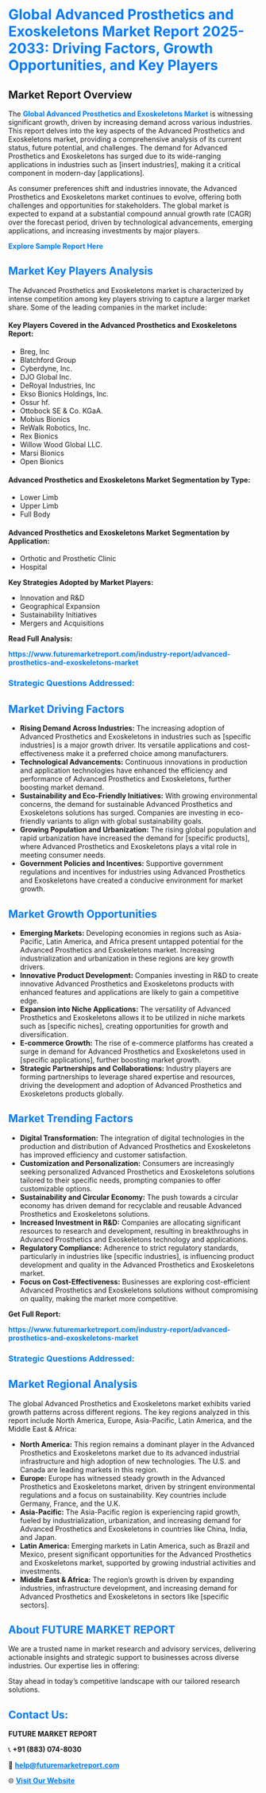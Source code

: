 <h1 style="color: #007BFF;">Global Advanced Prosthetics and Exoskeletons Market Report 2025-2033: Driving Factors, Growth Opportunities, and Key Players</h1>

<section id="overview">
<h2>Market Report Overview</h2>
<p>The <a href="https://www.futuremarketreport.com/industry-report/advanced-prosthetics-and-exoskeletons-market" style="color: #007BFF; text-decoration: none;"><strong>Global Advanced Prosthetics and Exoskeletons Market</strong></a> is witnessing significant growth, driven by increasing demand across various industries. This report delves into the key aspects of the Advanced Prosthetics and Exoskeletons market, providing a comprehensive analysis of its current status, future potential, and challenges. The demand for Advanced Prosthetics and Exoskeletons has surged due to its wide-ranging applications in industries such as [insert industries], making it a critical component in modern-day [applications].</p>
<p>As consumer preferences shift and industries innovate, the Advanced Prosthetics and Exoskeletons market continues to evolve, offering both challenges and opportunities for stakeholders. The global market is expected to expand at a substantial compound annual growth rate (CAGR) over the forecast period, driven by technological advancements, emerging applications, and increasing investments by major players.</p>
</section>

<section id="overview">
<p><a href="https://www.futuremarketreport.com/request-sample/reportId=60992" style="color: #007BFF; text-decoration: none;"><strong>Explore Sample Report Here</strong></a></p>
</section>

<section id="key-players">
<h2 style="color: #007BFF;">Market Key Players Analysis</h2>
<p>The Advanced Prosthetics and Exoskeletons market is characterized by intense competition among key players striving to capture a larger market share. Some of the leading companies in the market include:</p>
<h4>Key Players Covered in the Advanced Prosthetics and Exoskeletons Report:</h4>
<ul><li>Breg, Inc</li><li>Blatchford Group</li><li>Cyberdyne, Inc.</li><li>DJO Global Inc.</li><li>DeRoyal Industries, Inc</li><li>Ekso Bionics Holdings, Inc.</li><li>Ossur hf.</li><li>Ottobock SE &amp; Co. KGaA.</li><li>Mobius Bionics</li><li>ReWalk Robotics, Inc.</li><li>Rex Bionics</li><li>Willow Wood Global LLC.</li><li>Marsi Bionics</li><li>Open Bionics</li></ul>
<h4>Advanced Prosthetics and Exoskeletons Market Segmentation by Type:</h4>
<ul><li>Lower Limb</li><li>Upper Limb</li><li>Full Body</li></ul>

<h4>Advanced Prosthetics and Exoskeletons Market Segmentation by Application:</h4>
<ul><li>Orthotic and Prosthetic Clinic</li><li>Hospital</li></ul>
<p><strong>Key Strategies Adopted by Market Players:</strong></p>
<ul>
<li>Innovation and R&D</li>
<li>Geographical Expansion</li>
<li>Sustainability Initiatives</li>
<li>Mergers and Acquisitions</li>
</ul>
</section>

<section>
<p><strong>Read Full Analysis: </strong></p><a href="https://www.futuremarketreport.com/industry-report/advanced-prosthetics-and-exoskeletons-market" style="color: #007BFF; text-decoration: none;"><strong>https://www.futuremarketreport.com/industry-report/advanced-prosthetics-and-exoskeletons-market</strong></a>
<h3 style="color: #007BFF;">Strategic Questions Addressed:</h3>
</section>

<section id="driving-factors">
<h2 style="color: #007BFF;">Market Driving Factors</h2>
<ul>
<li><strong>Rising Demand Across Industries:</strong> The increasing adoption of Advanced Prosthetics and Exoskeletons in industries such as [specific industries] is a major growth driver. Its versatile applications and cost-effectiveness make it a preferred choice among manufacturers.</li>
<li><strong>Technological Advancements:</strong> Continuous innovations in production and application technologies have enhanced the efficiency and performance of Advanced Prosthetics and Exoskeletons, further boosting market demand.</li>
<li><strong>Sustainability and Eco-Friendly Initiatives:</strong> With growing environmental concerns, the demand for sustainable Advanced Prosthetics and Exoskeletons solutions has surged. Companies are investing in eco-friendly variants to align with global sustainability goals.</li>
<li><strong>Growing Population and Urbanization:</strong> The rising global population and rapid urbanization have increased the demand for [specific products], where Advanced Prosthetics and Exoskeletons plays a vital role in meeting consumer needs.</li>
<li><strong>Government Policies and Incentives:</strong> Supportive government regulations and incentives for industries using Advanced Prosthetics and Exoskeletons have created a conducive environment for market growth.</li>
</ul>
</section>

<section id="growth-opportunities">
<h2 style="color: #007BFF;">Market Growth Opportunities</h2>
<ul>
<li><strong>Emerging Markets:</strong> Developing economies in regions such as Asia-Pacific, Latin America, and Africa present untapped potential for the Advanced Prosthetics and Exoskeletons market. Increasing industrialization and urbanization in these regions are key growth drivers.</li>
<li><strong>Innovative Product Development:</strong> Companies investing in R&D to create innovative Advanced Prosthetics and Exoskeletons products with enhanced features and applications are likely to gain a competitive edge.</li>
<li><strong>Expansion into Niche Applications:</strong> The versatility of Advanced Prosthetics and Exoskeletons allows it to be utilized in niche markets such as [specific niches], creating opportunities for growth and diversification.</li>
<li><strong>E-commerce Growth:</strong> The rise of e-commerce platforms has created a surge in demand for Advanced Prosthetics and Exoskeletons used in [specific applications], further boosting market growth.</li>
<li><strong>Strategic Partnerships and Collaborations:</strong> Industry players are forming partnerships to leverage shared expertise and resources, driving the development and adoption of Advanced Prosthetics and Exoskeletons products globally.</li>
</ul>
</section>

<section id="trending-factors">
<h2 style="color: #007BFF;">Market Trending Factors</h2>
<ul>
<li><strong>Digital Transformation:</strong> The integration of digital technologies in the production and distribution of Advanced Prosthetics and Exoskeletons has improved efficiency and customer satisfaction.</li>
<li><strong>Customization and Personalization:</strong> Consumers are increasingly seeking personalized Advanced Prosthetics and Exoskeletons solutions tailored to their specific needs, prompting companies to offer customizable options.</li>
<li><strong>Sustainability and Circular Economy:</strong> The push towards a circular economy has driven demand for recyclable and reusable Advanced Prosthetics and Exoskeletons solutions.</li>
<li><strong>Increased Investment in R&D:</strong> Companies are allocating significant resources to research and development, resulting in breakthroughs in Advanced Prosthetics and Exoskeletons technology and applications.</li>
<li><strong>Regulatory Compliance:</strong> Adherence to strict regulatory standards, particularly in industries like [specific industries], is influencing product development and quality in the Advanced Prosthetics and Exoskeletons market.</li>
<li><strong>Focus on Cost-Effectiveness:</strong> Businesses are exploring cost-efficient Advanced Prosthetics and Exoskeletons solutions without compromising on quality, making the market more competitive.</li>
</ul>
</section>

<section>
<p><strong>Get Full Report: </strong></p><a href="https://www.futuremarketreport.com/industry-report/advanced-prosthetics-and-exoskeletons-market" style="color: #007BFF; text-decoration: none;"><strong>https://www.futuremarketreport.com/industry-report/advanced-prosthetics-and-exoskeletons-market</strong></a>
<h3 style="color: #007BFF;">Strategic Questions Addressed:</h3>
</section>


<section id="regional-analysis">
<h2 style="color: #007BFF;">Market Regional Analysis</h2>
<p>The global Advanced Prosthetics and Exoskeletons market exhibits varied growth patterns across different regions. The key regions analyzed in this report include North America, Europe, Asia-Pacific, Latin America, and the Middle East & Africa:</p>
<ul>
<li><strong>North America:</strong> This region remains a dominant player in the Advanced Prosthetics and Exoskeletons market due to its advanced industrial infrastructure and high adoption of new technologies. The U.S. and Canada are leading markets in this region.</li>
<li><strong>Europe:</strong> Europe has witnessed steady growth in the Advanced Prosthetics and Exoskeletons market, driven by stringent environmental regulations and a focus on sustainability. Key countries include Germany, France, and the U.K.</li>
<li><strong>Asia-Pacific:</strong> The Asia-Pacific region is experiencing rapid growth, fueled by industrialization, urbanization, and increasing demand for Advanced Prosthetics and Exoskeletons in countries like China, India, and Japan.</li>
<li><strong>Latin America:</strong> Emerging markets in Latin America, such as Brazil and Mexico, present significant opportunities for the Advanced Prosthetics and Exoskeletons market, supported by growing industrial activities and investments.</li>
<li><strong>Middle East & Africa:</strong> The region’s growth is driven by expanding industries, infrastructure development, and increasing demand for Advanced Prosthetics and Exoskeletons in sectors like [specific sectors].</li>
</ul>
</section>

<footer>
<h2 style="color: #007BFF;">About FUTURE MARKET REPORT</h2>
<p>We are a trusted name in market research and advisory services, delivering actionable insights and strategic support to businesses across diverse industries. Our expertise lies in offering:</p>

<p>Stay ahead in today’s competitive landscape with our tailored research solutions.</p>

<h2 style="color: #007BFF;">Contact Us:</h2>
<p><strong>FUTURE MARKET REPORT</strong></p>
<p>📞 <strong>+91 (883) 074-8030</strong></p>
<p>📧 <strong><a href="mailto:help@futuremarketreport.com" style="color: #007BFF;">help@futuremarketreport.com</a></strong></p>
<p>🌐 <strong><a href="https://www.futuremarketreport.com/" style="color: #007BFF;">Visit Our Website</a></strong></p>
</footer>